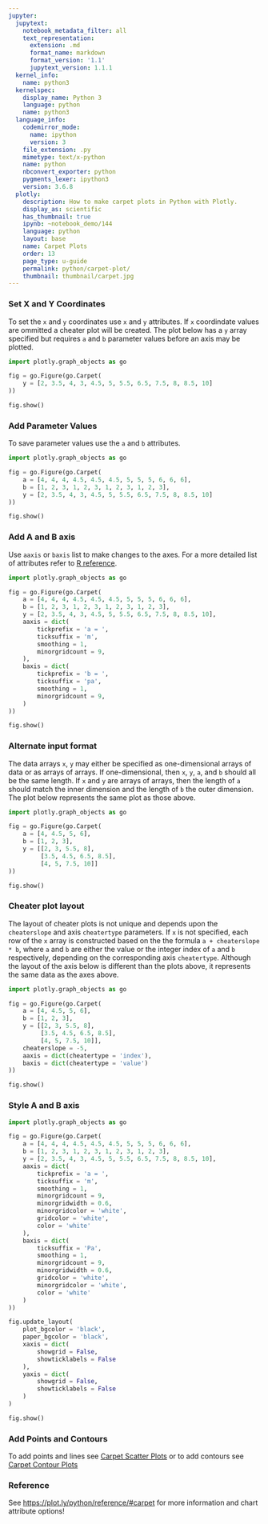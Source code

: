```yaml
---
jupyter:
  jupytext:
    notebook_metadata_filter: all
    text_representation:
      extension: .md
      format_name: markdown
      format_version: '1.1'
      jupytext_version: 1.1.1
  kernel_info:
    name: python3
  kernelspec:
    display_name: Python 3
    language: python
    name: python3
  language_info:
    codemirror_mode:
      name: ipython
      version: 3
    file_extension: .py
    mimetype: text/x-python
    name: python
    nbconvert_exporter: python
    pygments_lexer: ipython3
    version: 3.6.8
  plotly:
    description: How to make carpet plots in Python with Plotly.
    display_as: scientific
    has_thumbnail: true
    ipynb: ~notebook_demo/144
    language: python
    layout: base
    name: Carpet Plots
    order: 13
    page_type: u-guide
    permalink: python/carpet-plot/
    thumbnail: thumbnail/carpet.jpg
---
```


<!-- #region -->
### Set X and Y Coordinates


To set the `x` and `y` coordinates use `x` and `y` attributes. If `x` coordindate values are ommitted a cheater plot will be created. The plot below has a `y` array specified but requires `a` and `b` parameter values before an axis may be plotted.
<!-- #endregion -->

```python
import plotly.graph_objects as go

fig = go.Figure(go.Carpet(
    y = [2, 3.5, 4, 3, 4.5, 5, 5.5, 6.5, 7.5, 8, 8.5, 10]
))

fig.show()
```

### Add Parameter Values

To save parameter values use the `a` and `b` attributes.

```python inputHidden=false outputHidden=false
import plotly.graph_objects as go

fig = go.Figure(go.Carpet(
    a = [4, 4, 4, 4.5, 4.5, 4.5, 5, 5, 5, 6, 6, 6],
    b = [1, 2, 3, 1, 2, 3, 1, 2, 3, 1, 2, 3],
    y = [2, 3.5, 4, 3, 4.5, 5, 5.5, 6.5, 7.5, 8, 8.5, 10]
))

fig.show()
```

### Add A and B axis

Use `aaxis` or `baxis` list to make changes to the axes. For a more detailed list of attributes refer to [R reference](https://plot.ly/r/reference/#carpet-aaxis).

```python inputHidden=false outputHidden=false
import plotly.graph_objects as go

fig = go.Figure(go.Carpet(
    a = [4, 4, 4, 4.5, 4.5, 4.5, 5, 5, 5, 6, 6, 6],
    b = [1, 2, 3, 1, 2, 3, 1, 2, 3, 1, 2, 3],
    y = [2, 3.5, 4, 3, 4.5, 5, 5.5, 6.5, 7.5, 8, 8.5, 10],
    aaxis = dict(
        tickprefix = 'a = ',
        ticksuffix = 'm',
        smoothing = 1,
        minorgridcount = 9,
    ),
    baxis = dict(
        tickprefix = 'b = ',
        ticksuffix = 'pa',
        smoothing = 1,
        minorgridcount = 9,
    )
))

fig.show()
```

### Alternate input format

The data arrays `x`, `y` may either be specified as one-dimensional arrays of data or as arrays of arrays. If one-dimensional, then `x`, `y`, `a`, and `b` should all be the same length. If `x` and `y` are arrays of arrays, then the length of `a` should match the inner dimension and the length of `b` the outer dimension. The plot below represents the same plot as those above.

```python
import plotly.graph_objects as go

fig = go.Figure(go.Carpet(
    a = [4, 4.5, 5, 6],
    b = [1, 2, 3],
    y = [[2, 3, 5.5, 8],
         [3.5, 4.5, 6.5, 8.5],
         [4, 5, 7.5, 10]]
))

fig.show()
```

### Cheater plot layout


The layout of cheater plots is not unique and depends upon the `cheaterslope` and axis `cheatertype` parameters. If `x` is not specified, each row of the `x` array is constructed based on the the formula `a + cheaterslope * b`, where `a` and `b` are either the value or the integer index of `a` and `b` respectively, depending on the corresponding axis `cheatertype`. Although the layout of the axis below is different than the plots above, it represents the same data as the axes above.

```python
import plotly.graph_objects as go

fig = go.Figure(go.Carpet(
    a = [4, 4.5, 5, 6],
    b = [1, 2, 3],
    y = [[2, 3, 5.5, 8],
         [3.5, 4.5, 6.5, 8.5],
         [4, 5, 7.5, 10]],
    cheaterslope = -5,
    aaxis = dict(cheatertype = 'index'),
    baxis = dict(cheatertype = 'value')
))

fig.show()
```

### Style A and B axis

```python inputHidden=false outputHidden=false
import plotly.graph_objects as go

fig = go.Figure(go.Carpet(
    a = [4, 4, 4, 4.5, 4.5, 4.5, 5, 5, 5, 6, 6, 6],
    b = [1, 2, 3, 1, 2, 3, 1, 2, 3, 1, 2, 3],
    y = [2, 3.5, 4, 3, 4.5, 5, 5.5, 6.5, 7.5, 8, 8.5, 10],
    aaxis = dict(
        tickprefix = 'a = ',
        ticksuffix = 'm',
        smoothing = 1,
        minorgridcount = 9,
        minorgridwidth = 0.6,
        minorgridcolor = 'white',
        gridcolor = 'white',
        color = 'white'
    ),
    baxis = dict(
        ticksuffix = 'Pa',
        smoothing = 1,
        minorgridcount = 9,
        minorgridwidth = 0.6,
        gridcolor = 'white',
        minorgridcolor = 'white',
        color = 'white'
    )
))

fig.update_layout(
    plot_bgcolor = 'black',
    paper_bgcolor = 'black',
    xaxis = dict(
        showgrid = False,
        showticklabels = False
    ),
    yaxis = dict(
        showgrid = False,
        showticklabels = False
    )
)

fig.show()
```

### Add Points and Contours

To add points and lines see [Carpet Scatter Plots](https://plot.ly/python/carpet-scatter) or to add contours see [Carpet Contour Plots](https://plot.ly/python/carpet-contour)


### Reference

See https://plot.ly/python/reference/#carpet for more information and chart attribute options!
